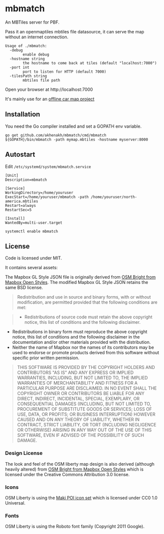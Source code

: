 mbmatch
=======

An MBTiles server for PBF.

Pass it an openmaptiles mbtiles file datasource, it can serve the map without an internet connection.

```
Usage of ./mbmatch:
  -debug
        enable debug
  -hostname string
        the hostname to come back at tiles (default "localhost:7000")
  -port int
        port to listen for HTTP (default 7000)
  -tilesPath string
        mbtiles file path
```

Open your browser at http://localhost:7000

It's mainly use for an [offline car map project](https://blog.nobugware.com/post/2018/my_own_car_system_raspberry_pi_offline_mapping/)

## Installation

You need the Go compiler installed and set a GOPATH env variable.

```
go get github.com/akhenakh/mbmatch/cmd/mbmatch
${GOPATH}/bin/mbmatch -path mymap.mbtiles -hostname myserver:8000
```

## Autostart
Edit `/etc/systemd/system/mbmatch.service`

```
[Unit]
Description=mbmatch

[Service]
WorkingDirectory=/home/youruser
ExecStart=/home/youruser/mbmatch -path /home/youruser/north-america.mbtiles 
Restart=always
RestartSec=5

[Install]
WantedBy=multi-user.target
```
`systemctl enable mbmatch`

## License 

Code is licensed under MIT.

It contains several assets:

The Mapbox GL Style JSON file is originally derived from [OSM Bright from Mapbox Open Styles](https://github.com/mapbox/mapbox-gl-styles/blob/master/LICENSE.md). The modified Mapbox GL Style JSON retains the same BSD license.

> Redistribution and use in source and binary forms, with or without modification,
are permitted provided that the following conditions are met:

> * Redistributions of source code must retain the above copyright notice, this list of conditions and the following disclaimer.
* Redistributions in binary form must reproduce the above copyright notice, this list of conditions and the following disclaimer in the documentation and/or other materials provided with the distribution.
* Neither the name of Mapbox nor the names of its contributors may be used to endorse or promote products derived from this software without specific prior written permission.

> THIS SOFTWARE IS PROVIDED BY THE COPYRIGHT HOLDERS AND CONTRIBUTORS "AS IS" AND ANY EXPRESS OR IMPLIED WARRANTIES, INCLUDING, BUT NOT LIMITED TO, THE IMPLIED WARRANTIES OF MERCHANTABILITY AND FITNESS FOR A PARTICULAR PURPOSE ARE DISCLAIMED. IN NO EVENT SHALL THE COPYRIGHT OWNER OR CONTRIBUTORS BE LIABLE FOR ANY DIRECT, INDIRECT, INCIDENTAL, SPECIAL, EXEMPLARY, OR CONSEQUENTIAL DAMAGES (INCLUDING, BUT NOT LIMITED TO, PROCUREMENT OF SUBSTITUTE GOODS OR SERVICES; LOSS OF USE, DATA, OR PROFITS; OR BUSINESS INTERRUPTION) HOWEVER CAUSED AND ON ANY THEORY OF LIABILITY, WHETHER IN CONTRACT, STRICT LIABILITY, OR TORT (INCLUDING NEGLIGENCE OR OTHERWISE) ARISING IN ANY WAY OUT OF THE USE OF THIS SOFTWARE, EVEN IF ADVISED OF THE POSSIBILITY OF SUCH DAMAGE.

### Design License

The look and feel of the OSM liberty map design is also derived (although heavily altered) from [OSM Bright from Mapbox Open Styles](https://github.com/mapbox/mapbox-gl-styles/blob/master/LICENSE.md) which is licensed under the Creative Commons Attribution 3.0 license.

### Icons

OSM Liberty is using the [Maki POI icon set](https://github.com/mapbox/maki/blob/master/LICENSE.txt) which is licensed under CC0 1.0 Universal.

### Fonts

OSM Liberty is using the Roboto font family (Copyright 2011 Google).
